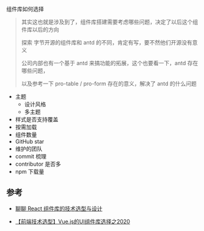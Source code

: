 组件库如何选择

> 其实这也就是涉及到了，组件库搭建需要考虑哪些问题，决定了以后这个组件库以后的方向
>
> 探索 字节开源的组件库和 antd 的不同，肯定有写，要不然他们开源没有意义
>
> 公司内部也有一个基于 antd 来搞功能的拓展，这个也要看一下，antd 存在哪些问题，
>
> 以及参考一下 pro-table / pro-form 存在的意义，解决了 antd 的什么问题



- 主题
  - 设计风格
  - 多主题
- 样式是否支持覆盖
- 按需加载
- 组件数量
- GitHub star
- 维护的团队
- commit 梳理
- contributor 是否多
- npm 下载量



## 参考

- [聊聊 React 组件库的技术选型与设计](https://mp.weixin.qq.com/s/MuQ4IlxleyiLX6AG9CJ1ww)

- [【前端技术选型】Vue.js的UI组件库选择之2020](https://juejin.cn/post/6865216449607778318)